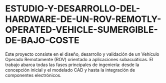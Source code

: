 # ESTUDIO-Y-DESARROLLO-DEL-HARDWARE-DE-UN-ROV-REMOTLY-OPERATED-VEHICLE-SUMERGIBLE-DE-BAJO-COSTE
Este proyecto consiste en el diseño, desarrollo y validación de un Vehículo Operado Remotamente (ROV) orientado a aplicaciones subacuáticas. El trabajo abarca todas las fases principales de ingeniería: desde la concepción inicial y el modelado CAD y hasta la integración de componentes electrónicos.
